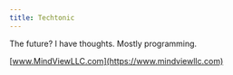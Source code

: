 ```yaml
---
title: Techtonic
---
```


The future? I have thoughts. Mostly programming.

[www.MindViewLLC.com](https://www.mindviewllc.com)
